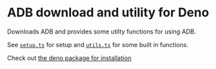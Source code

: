 # ADB download and utility for Deno
Downloads ADB and provides some utilty functions for using ADB.

See [`setup.ts`](./setup.ts) for setup and [`utils.ts`](./utils.ts) for some built in functions.

Check out [the deno package for installation](https://deno.land/x/adb_deno)